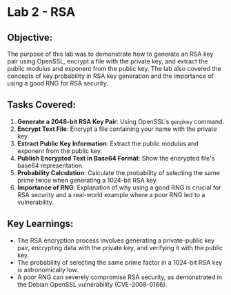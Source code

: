# Lab 2 - RSA

## Objective:
The purpose of this lab was to demonstrate how to generate an RSA key pair using OpenSSL, encrypt a file with the private key, and extract the public modulus and exponent from the public key. The lab also covered the concepts of key probability in RSA key generation and the importance of using a good RNG for RSA security.

## Tasks Covered:
1. **Generate a 2048-bit RSA Key Pair**: Using OpenSSL's `genpkey` command.
2. **Encrypt Text File**: Encrypt a file containing your name with the private key.
3. **Extract Public Key Information**: Extract the public modulus and exponent from the public key.
4. **Publish Encrypted Text in Base64 Format**: Show the encrypted file's base64 representation.
5. **Probability Calculation**: Calculate the probability of selecting the same prime twice when generating a 1024-bit RSA key.
6. **Importance of RNG**: Explanation of why using a good RNG is crucial for RSA security and a real-world example where a poor RNG led to a vulnerability.

## Key Learnings:
- The RSA encryption process involves generating a private-public key pair, encrypting data with the private key, and verifying it with the public key.
- The probability of selecting the same prime factor in a 1024-bit RSA key is astronomically low.
- A poor RNG can severely compromise RSA security, as demonstrated in the Debian OpenSSL vulnerability (CVE-2008-0166).

